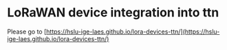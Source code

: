 # LoRaWAN device integration into ttn

Please go to  [https://hslu-ige-laes.github.io/lora-devices-ttn/](https://hslu-ige-laes.github.io/lora-devices-ttn/)
